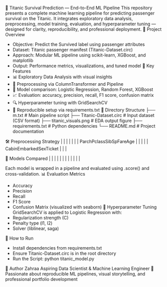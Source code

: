 🚢 Titanic Survival Prediction — End-to-End ML Pipeline
This repository presents a complete machine learning pipeline for predicting passenger survival on the Titanic. It integrates exploratory data analysis, preprocessing, model training, evaluation, and hyperparameter tuning — designed for clarity, reproducibility, and professional deployment.
📌 Project Overview
- Objective: Predict the Survived label using passenger attributes
- Dataset: Titanic passenger manifest (Titanic-Dataset.circ)
- Approach: Modular ML pipeline using scikit-learn, XGBoost, and matplotlib
- Output: Performance metrics, visualizations, and tuned model
🧠 Key Features
- 📊 Exploratory Data Analysis with visual insights
- 🧼 Preprocessing via ColumnTransformer and Pipeline
- 🤖 Model comparison: Logistic Regression, Random Forest, XGBoost
- 📈 Evaluation: accuracy, precision, recall, F1 score, confusion matrix
- 🔍 Hyperparameter tuning with GridSearchCV
- 📂 Reproducible setup via requirements.txt
📁 Directory Structure
├── m.txt                    # Main pipeline script
├── Titanic-Dataset.circ     # Input dataset (CSV format)
├── titanic_visuals.png      # EDA output figure
├── requirements.txt         # Python dependencies
└── README.md                # Project documentation


🛠️ Preprocessing Strategy
|  |  |  |  | 
|  | ParchPclassSibSpFareAge |  |  | 
|  | CabinEmbarkedSexTicket |  |  | 


🤖 Models Compared
|  |  | 
|  |  | 
|  |  | 
|  |  | 


Each model is wrapped in a pipeline and evaluated using .score() and cross-validation.
📊 Evaluation Metrics
- Accuracy
- Precision
- Recall
- F1 Score
- Confusion Matrix (visualized with seaborn)
🔧 Hyperparameter Tuning
GridSearchCV is applied to Logistic Regression with:
- Regularization strength (C)
- Penalty type (l1, l2)
- Solver (liblinear, saga)

🚀 How to Run
- Install dependencies from requirements.txt
- Ensure Titanic-Dataset.circ is in the root directory
- Run the Script: python titanic_model.py


👤 Author
Zahraa
Aspiring Data Scientist & Machine Learning Engineer
📌 Passionate about reproducible ML pipelines, visual storytelling, and professional portfolio development
